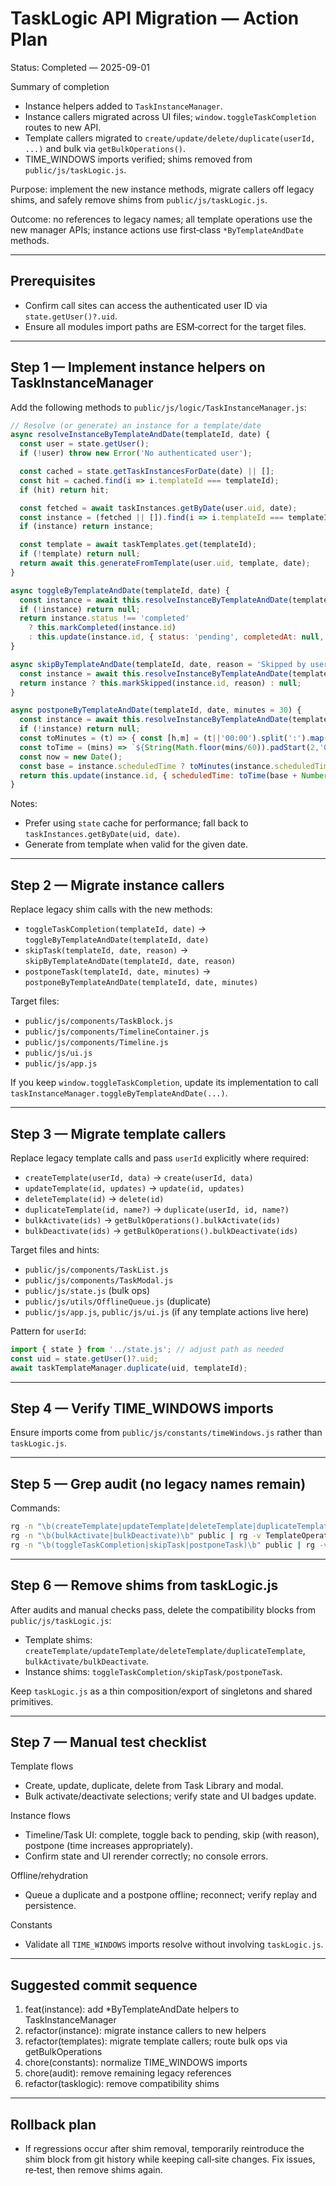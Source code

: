 # TaskLogic API Migration — Action Plan

Status: Completed — 2025-09-01

Summary of completion
- Instance helpers added to `TaskInstanceManager`.
- Instance callers migrated across UI files; `window.toggleTaskCompletion` routes to new API.
- Template callers migrated to `create/update/delete/duplicate(userId, ...)` and bulk via `getBulkOperations()`.
- TIME_WINDOWS imports verified; shims removed from `public/js/taskLogic.js`.

Purpose: implement the new instance methods, migrate callers off legacy shims, and safely remove shims from `public/js/taskLogic.js`.

Outcome: no references to legacy names; all template operations use the new manager APIs; instance actions use first‑class `*ByTemplateAndDate` methods.

---

## Prerequisites

- Confirm call sites can access the authenticated user ID via `state.getUser()?.uid`.
- Ensure all modules import paths are ESM‑correct for the target files.

---

## Step 1 — Implement instance helpers on TaskInstanceManager

Add the following methods to `public/js/logic/TaskInstanceManager.js`:

```js
// Resolve (or generate) an instance for a template/date
async resolveInstanceByTemplateAndDate(templateId, date) {
  const user = state.getUser();
  if (!user) throw new Error('No authenticated user');

  const cached = state.getTaskInstancesForDate(date) || [];
  const hit = cached.find(i => i.templateId === templateId);
  if (hit) return hit;

  const fetched = await taskInstances.getByDate(user.uid, date);
  const instance = (fetched || []).find(i => i.templateId === templateId);
  if (instance) return instance;

  const template = await taskTemplates.get(templateId);
  if (!template) return null;
  return await this.generateFromTemplate(user.uid, template, date);
}

async toggleByTemplateAndDate(templateId, date) {
  const instance = await this.resolveInstanceByTemplateAndDate(templateId, date);
  if (!instance) return null;
  return instance.status !== 'completed'
    ? this.markCompleted(instance.id)
    : this.update(instance.id, { status: 'pending', completedAt: null, actualDuration: null }, 'Toggled to pending');
}

async skipByTemplateAndDate(templateId, date, reason = 'Skipped by user') {
  const instance = await this.resolveInstanceByTemplateAndDate(templateId, date);
  return instance ? this.markSkipped(instance.id, reason) : null;
}

async postponeByTemplateAndDate(templateId, date, minutes = 30) {
  const instance = await this.resolveInstanceByTemplateAndDate(templateId, date);
  if (!instance) return null;
  const toMinutes = (t) => { const [h,m] = (t||'00:00').split(':').map(Number); return h*60 + (m||0); };
  const toTime = (mins) => `${String(Math.floor(mins/60)).padStart(2,'0')}:${String(mins%60).padStart(2,'0')}`;
  const now = new Date();
  const base = instance.scheduledTime ? toMinutes(instance.scheduledTime) : now.getHours()*60 + now.getMinutes();
  return this.update(instance.id, { scheduledTime: toTime(base + Number(minutes||0)) }, 'Postponed by user');
}
```

Notes:
- Prefer using `state` cache for performance; fall back to `taskInstances.getByDate(uid, date)`.
- Generate from template when valid for the given date.

---

## Step 2 — Migrate instance callers

Replace legacy shim calls with the new methods:

- `toggleTaskCompletion(templateId, date)` → `toggleByTemplateAndDate(templateId, date)`
- `skipTask(templateId, date, reason)` → `skipByTemplateAndDate(templateId, date, reason)`
- `postponeTask(templateId, date, minutes)` → `postponeByTemplateAndDate(templateId, date, minutes)`

Target files:
- `public/js/components/TaskBlock.js`
- `public/js/components/TimelineContainer.js`
- `public/js/components/Timeline.js`
- `public/js/ui.js`
- `public/js/app.js`

If you keep `window.toggleTaskCompletion`, update its implementation to call `taskInstanceManager.toggleByTemplateAndDate(...)`.

---

## Step 3 — Migrate template callers

Replace legacy template calls and pass `userId` explicitly where required:

- `createTemplate(userId, data)` → `create(userId, data)`
- `updateTemplate(id, updates)` → `update(id, updates)`
- `deleteTemplate(id)` → `delete(id)`
- `duplicateTemplate(id, name?)` → `duplicate(userId, id, name?)`
- `bulkActivate(ids)` → `getBulkOperations().bulkActivate(ids)`
- `bulkDeactivate(ids)` → `getBulkOperations().bulkDeactivate(ids)`

Target files and hints:
- `public/js/components/TaskList.js`
- `public/js/components/TaskModal.js`
- `public/js/state.js` (bulk ops)
- `public/js/utils/OfflineQueue.js` (duplicate)
- `public/js/app.js`, `public/js/ui.js` (if any template actions live here)

Pattern for `userId`:

```js
import { state } from '../state.js'; // adjust path as needed
const uid = state.getUser()?.uid;
await taskTemplateManager.duplicate(uid, templateId);
```

---

## Step 4 — Verify TIME_WINDOWS imports

Ensure imports come from `public/js/constants/timeWindows.js` rather than `taskLogic.js`.

---

## Step 5 — Grep audit (no legacy names remain)

Commands:

```bash
rg -n "\b(createTemplate|updateTemplate|deleteTemplate|duplicateTemplate)\b" public
rg -n "\b(bulkActivate|bulkDeactivate)\b" public | rg -v TemplateOperationsService
rg -n "\b(toggleTaskCompletion|skipTask|postponeTask)\b" public | rg -v taskLogic.js
```

---

## Step 6 — Remove shims from taskLogic.js

After audits and manual checks pass, delete the compatibility blocks from `public/js/taskLogic.js`:

- Template shims: `createTemplate/updateTemplate/deleteTemplate/duplicateTemplate`, `bulkActivate/bulkDeactivate`.
- Instance shims: `toggleTaskCompletion/skipTask/postponeTask`.

Keep `taskLogic.js` as a thin composition/export of singletons and shared primitives.

---

## Step 7 — Manual test checklist

Template flows
- Create, update, duplicate, delete from Task Library and modal.
- Bulk activate/deactivate selections; verify state and UI badges update.

Instance flows
- Timeline/Task UI: complete, toggle back to pending, skip (with reason), postpone (time increases appropriately).
- Confirm state and UI rerender correctly; no console errors.

Offline/rehydration
- Queue a duplicate and a postpone offline; reconnect; verify replay and persistence.

Constants
- Validate all `TIME_WINDOWS` imports resolve without involving `taskLogic.js`.

---

## Suggested commit sequence

1) feat(instance): add *ByTemplateAndDate helpers to TaskInstanceManager
2) refactor(instance): migrate instance callers to new helpers
3) refactor(templates): migrate template callers; route bulk ops via getBulkOperations
4) chore(constants): normalize TIME_WINDOWS imports
5) chore(audit): remove remaining legacy references
6) refactor(tasklogic): remove compatibility shims

---

## Rollback plan

- If regressions occur after shim removal, temporarily reintroduce the shim block from git history while keeping call‑site changes. Fix issues, re‑test, then remove shims again.
